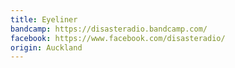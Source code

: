 ```yaml
---
title: Eyeliner
bandcamp: https://disasteradio.bandcamp.com/
facebook: https://www.facebook.com/disasteradio/
origin: Auckland
---
```

